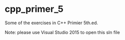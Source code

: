 # cpp_primer_5
Some of the exercises in C++ Primier 5th.ed.

Note: please use Visual Studio 2015 to open this sln file
